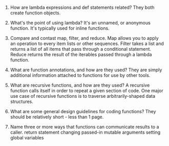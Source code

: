 1.  How are lambda expressions and def statements related?
    They both create function objects.

2.  What's the point of using lambda?
    It's an unnamed, or anonymous function.  It's typically used for inline functions.

3.  Compare and contast map, filter, and reduce.
    Map allows you to apply an operation to every item lists or other sequences.
    Filter takes a list and returns a list of all items that pass through a conditional statement.
    Reduce returns the result of the iterables passed through a lambda function.

4.  What are function annotations, and how are they used?
    They are simply additional information attached to functions for use by other tools.

5.  What are recursive functions, and how are they used?
    A recursive function calls itself in order to repeat a given section of code.
    One major use case of recursive functions is to traverse arbitrarily-shaped data structures.

6.  What are some general design guidelines for coding functions?
    They should be relatively short - less than 1 page.

7.  Name three or more ways that functions can communicate results to a caller.
    return statement
    changing passed-in mutable arguments
    setting global variables